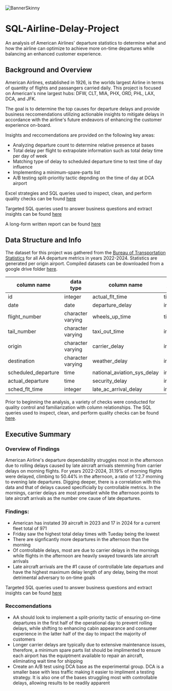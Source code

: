 ![BannerSkinny](https://github.com/user-attachments/assets/0227b5ef-e000-4477-b5fd-357d38fb2937)

# SQL-Airline-Delay-Project

An analysis of American Airlines' departure statistics to determine what and how the airline can optimize to achieve more on-time departures while balancing an enhanced customer experience.

## Background and Overview
American Airlines, established in 1926, is the worlds largest Airline in terms of quantity of flights and passangers carried daily. This project is focused on American's nine largest hubs: DFW, CLT, MIA, PHX, ORD, PHL, LAX, DCA, and JFK.

The goal is to determine the top causes for departure delays and provide business reccomendations utilizing actionable insights to mitigate delays in accordance with the airline's future endeavors of enhancing the customer experience on-board. 

Insights and reccomendations are provided on the following key areas:
- Analyzing departure count to determine relative presence at bases
- Total delay per flight to extrapolate information such as total delay time per day of week
- Matching type of delay to scheduled departure time to test time of day influence
- Implementing a minimum-spare-parts list
- A/B testing split-prioritiy tactic depnding on the time of day at DCA airport
  
  
Excel strategies and SQL queries used to inspect, clean, and perform quality checks can be found [here](https://github.com/MichaelZaniewski/SQL-Airline-Delay-Project/blob/main/Excel%20and%20SQL%20Quality%20Checks.md)
 
Targeted SQL queries used to answer business questions and extract insights can be found [here](https://github.com/MichaelZaniewski/SQL-Airline-Delay-Project/blob/main/SQL%20Analysis%20Queries.md) 

A long-form written report can be found [here](https://docs.google.com/document/d/1FbklT3wubcDVVe8UjOMpISShDmbYRQFbfnnLsYlv4DM/edit?usp=sharing)

## Data Structure and Info
The dataset for this project was gathered from the [Bureau of Transportation Statistics](https://www.transtats.bts.gov/ontime/departures.aspx) for all AA departure metrics in years 2022-2024. Statistics are generated per origin airport. Compiled datasets can be downloaded from a google drive folder [here](https://drive.google.com/drive/folders/149eeRoGHqdNVELTDj48WXwkjbDq19Gq3?usp=drive_link).

|   column name       |     data type     |     column name     | data type           |   
|  -------------------| ------------------| ------------------- |---------------------|           
|         id          |     integer       |  actual_flt_time    | time                |
|       date          |       date        |  departure_delay    | integer             |
|   flight_number     |character varying  |    wheels_up_time   | time                |
|    tail_number      | character varying |     taxi_out_time   | integer             |
|      origin         |character varying  |     carrier_delay   | integer             |
|   destination       | character varying | weather_delay       |  integer            |
| scheduled_departure |       time        | national_aviation_sys_delay| integer      |
| actual_departure    |       time        | security_delay      | integer             |
| sched_flt_time      |       integer     | late_ac_arrival_delay| integer            |


Prior to beginning the analysis, a variety of checks were conducted for quality control and familiarization with column relationships. The SQL queries used to inspect, clean, and perform quality checks can be found [here](https://github.com/MichaelZaniewski/SQL-Airline-Delay-Project/blob/main/Excel%20and%20SQL%20Quality%20Checks.md).

## Executive Summary
### Overview of Findings
American Airline's departure dependability struggles most in the afternoon due to rolling delays caused by late aircraft arrivals stemming from carrier delays on morning flights. For years 2022-2024, 31.19% of morning flights were delayed, climbing to 50.44% in the afternoon, a ratio of 1:2.7 morning to evening late departures. Digging deeper, there is a correlation with this data and that of delays caused specificially by controllable metrics. In the mornings, carrier delays are most prevelant while the afternoon points to late aircraft arrivals as the number one cause of late departures. 

### Findings:
- American has instated 39 aircraft in 2023 and 17 in 2024 for a current fleet total of 971
- Friday saw the highest total delay times with Tueday being the lowest
- There are signficantly more departures in the afternoon than the morning
- Of controllable delays, most are due to carrier delays in the mornings while flights in the afternoon are heavily swayed towards late aircraft arrivals
- Late aircraft arrivals are the #1 cause of controllable late departues and have the highest maximum delay length of any delay, being the most detrimental adversary to on-time goals

Targeted SQL queries used to answer business questions and extract insights can be found [here](https://github.com/MichaelZaniewski/SQL-Airline-Delay-Project/blob/main/SQL%20Analysis%20Queries.md) 
  
### Reccomendations
- AA should look to implement a split-priority tactic of ensuring on-time departures in the first half of the operational day to prevent rolling delays, while shifting to enhancing cabin appearance and consumer experience in the latter half of the day to impact the majority of customers
- Longer carrier delays are typically due to extensive maintenance issues, therefore, a minimum spare parts list should be implimented to ensure each airport has the equiptment available to repair an aircraft, eliminating wait time for shipping
- Create an A/B test using DCA base as the experimental group. DCA is a smaller base with less traffic making it easier to impliment a testing strategy. It is also one of the bases struggling most with controllable delays, allowing results to be readily apparent


